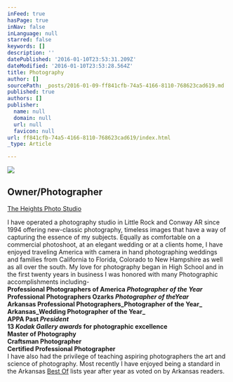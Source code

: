 ```yaml
---
inFeed: true
hasPage: true
inNav: false
inLanguage: null
starred: false
keywords: []
description: ''
datePublished: '2016-01-10T23:53:31.209Z'
dateModified: '2016-01-10T23:53:28.564Z'
title: Photography
author: []
sourcePath: _posts/2016-01-09-ff841cfb-74a5-4166-8110-768623cad619.md
published: true
authors: []
publisher:
  name: null
  domain: null
  url: null
  favicon: null
url: ff841cfb-74a5-4166-8110-768623cad619/index.html
_type: Article

---
```

![](https://s3-us-west-2.amazonaws.com/the-grid-img/p/db904930fd1001f9c096938a77f1c9fa186a843d.jpg)

## Owner/Photographer   
[The Heights Photo Studio][0]

I have operated a photography studio in Little Rock and Conway AR since 1994 offering new-classic photography, timeless images that have a way of capturing the essence of my subjects.  Equally as comfortable on a commercial photoshoot, at an elegant wedding or at a clients home, I have enjoyed traveling America with camera in hand photographing weddings and families from California to Florida,  Colorado to New Hampshire as well as all over the south. My love for photography began in High School and in the first twenty years in business I was honored with many Photographic accomplishments including-  
**Professional Photographers of America _Photographer of the Year_  
Professional Photographers Ozarks _Photographer of theYear_  
Arkansas Professional Photographers_Photographer of the Year_  
Arkansas_Wedding Photographer of the Year_  
APPA Past _President_  
13 _Kodak Gallery awards_ for photographic excellence  
Master of Photography  
Craftsman Photographer  
Certified Professional Photographer**  
I have also had the privilege of teaching aspiring photographers the art and science of photography.  Most recently I have enjoyed being a standard in the Arkansas [Best Of][1] lists year after year as voted on by Arkansas readers.

[0]: https://thegrid.ai/lance-johnston-photographer/
[1]: http://arkansaslife.com/readers-choice/